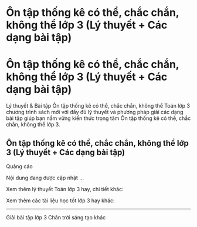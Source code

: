 # Ôn tập thống kê có thể, chắc chắn, không thể lớp 3 (Lý thuyết + Các dạng bài tập)

# Ôn tập thống kê có thể, chắc chắn, không thể lớp 3 (Lý thuyết + Các dạng bài tập)

Lý thuyết & Bài tập Ôn tập thống kê có thể, chắc chắn, không thể Toán lớp 3 chương trình sách mới với đầy đủ lý thuyết và phương pháp giải các dạng bài tập giúp bạn nắm vững kiến thức trọng tâm Ôn tập thống kê có thể, chắc chắn, không thể lớp 3.

## Ôn tập thống kê có thể, chắc chắn, không thể lớp 3 (Lý thuyết + Các dạng bài tập)

Quảng cáo

Nội dung đang được cập nhật ...

Xem thêm lý thuyết Toán lớp 3 hay, chi tiết khác:

Xem thêm các tài liệu học tốt lớp 3 hay khác:

* * *

Giải bài tập lớp 3 Chân trời sáng tạo khác
